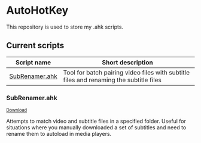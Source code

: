 # AutoHotKey
This repository is used to store my .ahk scripts.

## Current scripts
Script name | Short description
------------ | -------------
[SubRenamer.ahk](#SubRenamer.ahk) | Tool for batch pairing video files with subtitle files and renaming the subtitle files

### SubRenamer.ahk
<sub>[Download](SubRenamer.ahk)</sub>

Attempts to match video and subtitle files in a specified folder. Useful for situations where you manually downloaded a set of subtitles and need to rename them to autoload in media players.


